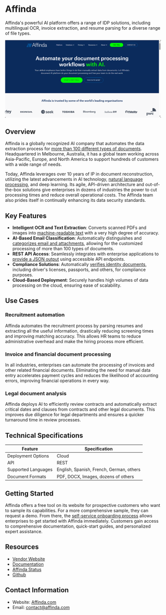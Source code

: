 # Affinda

Affinda's powerful AI platform offers a range of IDP solutions, including multilingual OCR, invoice extraction, and resume parsing for a diverse range of file types.

![Affinda Logo](./assets/affinda-logo.png)

## Overview

Affinda is a globally recognized AI company that automates the data extraction process for [more than 100 different types of documents](https://www.affinda.com/use-cases). Headquartered in Melbourne, Australia, it has a global team working across Asia-Pacific, Europe, and North America to support hundreds of customers with a wide range of needs.

Today, Affinda leverages over 10 years of IP in document reconstruction, utilizing the latest advancements in AI technology, [natural language processing](https://idp-software.com/capabilities/natural-language-processing/), and deep learning. Its agile, API-driven architecture and out-of-the-box solutions give enterprises in dozens of industries the power to cut processing times and reduce overall operational costs. The Affinda team also prides itself in continually enhancing its data security standards.

## Key Features

- **Intelligent OCR and Text Extraction**: Converts scanned PDFs and images into [machine-readable text](https://docs.affinda.com/docs/ocr-text-extraction) with a very high degree of accuracy.
- **AI-Based Email Classification**: Automatically distinguishes and [categorizes email and attachments](https://www.affinda.com/use-cases/email-classification-and-routing), allowing for the customized processing of more than 100 types of documents.
- **REST API Access**: Seamlessly integrates with enterprise applications to [provide a JSON output](https://docs.affinda.com/reference/quick-start) using accessible API endpoints.
- **Compliance Solutions**: Automatically [verifies identity documents](https://www.affinda.com/solutions/compliance), including driver's licenses, passports, and others, for compliance purposes.
- **Cloud-Based Deployment**: Securely handles high volumes of data processing on the cloud, ensuring ease of scalability.

## Use Cases

### Recruitment automation

Affinda automates the recruitment process by parsing resumes and extracting all the useful information, drastically reducing screening times and improving matching accuracy. This allows HR teams to reduce administrative overhead and make the hiring process more efficient.

### Invoice and financial document processing

In all industries, enterprises can automate the processing of invoices and other related financial documents. Eliminating the need for manual data entry accelerates payment cycles and reduces the likelihood of accounting errors, improving financial operations in every way.

### Legal document analysis

Affinda deploys AI to efficiently review contracts and automatically extract critical dates and clauses from contracts and other legal documents. This improves due diligence for legal departments and ensures a quicker turnaround time in review processes.

## Technical Specifications

| **Feature**            | **Specification**                                           |
|------------------------|-------------------------------------------------------------|
| Deployment Options     | Cloud                                                       |
| API                    | REST                                                        |
| Supported Languages    | English, Spanish, French, German, others                    |
| Document Formats       | PDF, DOCX, Images, dozens of others                         |

## Getting Started

Affinda offers a free tool on its website for prospective customers who want to sample its capabilities. For a more comprehensive sample, they can request a demo. From there, the [self-service onboarding process](https://www.youtube.com/watch?v=z48aMryuPWc) allows enterprises to get started with Affinda immediately. Customers gain access to comprehensive documentation, quick-start guides, and personalized expert assistance.

## Resources

- [Vendor Website](https://affinda.com)
- [Documentation](https://docs.affinda.com/reference/quick-start)
- [Affinda Status](https://status.affinda.com/)
- [Github](https://github.com/affinda)

## Contact Information

- Website: [Affinda.com](https://affinda.com)
- Email: contact@affinda.com
